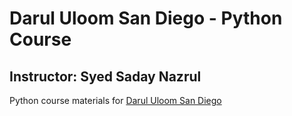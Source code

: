 # Darul Uloom San Diego - Python Course
## Instructor: Syed Saday Nazrul
Python course materials for [Darul Uloom San Diego](http://www.darululoomsd.org/)
